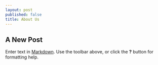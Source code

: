 ```yaml
---
layout: post
published: false
title: About Us
---
```

## A New Post

Enter text in [Markdown](http://daringfireball.net/projects/markdown/). Use the toolbar above, or click the **?** button for formatting help.
